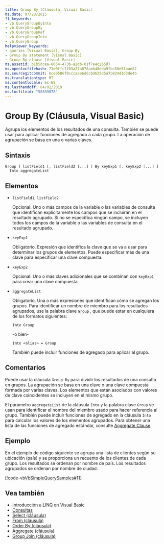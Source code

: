 ```yaml
---
title: Group By (Cláusula, Visual Basic)
ms.date: 07/20/2015
f1_keywords:
- vb.QueryGroupByInto
- vb.QueryGroupBy
- vb.QueryGroupRef
- vb.QueryGroupInto
- vb.QueryGroup
helpviewer_keywords:
- queries [Visual Basic], Group By
- Group By statement [Visual Basic]
- Group By clause [Visual Basic]
ms.assetid: b1b5dcea-6654-473b-a2db-01f7e4c265d7
ms.openlocfilehash: 71e0ffc7f03a27a878aeb48eda9fbc58e5faae82
ms.sourcegitcommit: bce0586f0cccaae6d6cbd625d5a7b824d1d3de4b
ms.translationtype: MT
ms.contentlocale: es-ES
ms.lasthandoff: 04/02/2019
ms.locfileid: "58839878"
---
```

# <a name="group-by-clause-visual-basic"></a>Group By (Cláusula, Visual Basic)
Agrupa los elementos de los resultados de una consulta. También se puede usar para aplicar funciones de agregado a cada grupo. La operación de agrupación se basa en una o varias claves.  
  
## <a name="syntax"></a>Sintaxis  
  
```  
Group [ listField1 [, listField2 [...] ] By keyExp1 [, keyExp2 [...] ]  
  Into aggregateList  
```  
  
## <a name="parts"></a>Elementos  
  
-   `listField1`, `listField2`  
  
     Opcional. Uno o más campos de la variable o las variables de consulta que identifican explícitamente los campos que se incluirán en el resultado agrupado. Si no se especifica ningún campo, se incluyen todos los campos de la variable o las variables de consulta en el resultado agrupado.  
  
-   `keyExp1`  
  
     Obligatorio. Expresión que identifica la clave que se va a usar para determinar los grupos de elementos. Puede especificar más de una clave para especificar una clave compuesta.  
  
-   `keyExp2`  
  
     Opcional. Uno o más claves adicionales que se combinan con `keyExp1` para crear una clave compuesta.  
  
-   `aggregateList`  
  
     Obligatorio. Una o más expresiones que identifican cómo se agregan los grupos. Para identificar un nombre de miembro para los resultados agrupados, use la palabra clave `Group` , que puede estar en cualquiera de los formatos siguientes:  
  
    ```  
    Into Group  
    ```  
  
     -o bien-  
  
    ```  
    Into <alias> = Group  
    ```  
  
     También puede incluir funciones de agregado para aplicar al grupo.  
  
## <a name="remarks"></a>Comentarios  
 Puede usar la cláusula `Group By` para dividir los resultados de una consulta en grupos. La agrupación se basa en una clave o una clave compuesta formada por varias claves. Los elementos que están asociados con valores de clave coincidentes se incluyen en el mismo grupo.  
  
 El parámetro `aggregateList` de la cláusula `Into` y la palabra clave `Group` se usan para identificar el nombre del miembro usado para hacer referencia al grupo. También puede incluir funciones de agregado en la cláusula `Into` para calcular los valores de los elementos agrupados. Para obtener una lista de las funciones de agregado estándar, consulte [Aggregate Clause](../../../visual-basic/language-reference/queries/aggregate-clause.md).  
  
## <a name="example"></a>Ejemplo  
 En el ejemplo de código siguiente se agrupa una lista de clientes según su ubicación (país) y se proporciona un recuento de los clientes de cada grupo. Los resultados se ordenan por nombre de país. Los resultados agrupados se ordenan por nombre de ciudad.  
  
 [!code-vb[VbSimpleQuerySamples#11](~/samples/snippets/visualbasic/VS_Snippets_VBCSharp/VbSimpleQuerySamples/VB/QuerySamples1.vb#11)]  
  
## <a name="see-also"></a>Vea también

- [Introducción a LINQ en Visual Basic](../../../visual-basic/programming-guide/language-features/linq/introduction-to-linq.md)
- [Consultas](../../../visual-basic/language-reference/queries/index.md)
- [Select (cláusula)](../../../visual-basic/language-reference/queries/select-clause.md)
- [From (cláusula)](../../../visual-basic/language-reference/queries/from-clause.md)
- [Order By (cláusula)](../../../visual-basic/language-reference/queries/order-by-clause.md)
- [Aggregate (cláusula)](../../../visual-basic/language-reference/queries/aggregate-clause.md)
- [Group Join (cláusula)](../../../visual-basic/language-reference/queries/group-join-clause.md)
